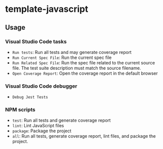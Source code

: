 # template-javascript

## Usage

### Visual Studio Code tasks

- `Run tests`: Run all tests and may generate coverage report
- `Run Current Spec File`: Run the current spec file
- `Run Related Spec File`: Run the spec file related to the current source file. The test suite description must match the source filename.
- `Open Coverage Report`: Open the coverage report in the default browser

### Visual Studio Code debugger

- `Debug Jest Tests`

### NPM scripts

- `test`: Run all tests and generate coverage report
- `lint`: Lint JavaScript files
- `package`: Package the project
- `all`: Run all tests, generate coverage report, lint files, and package the project.
